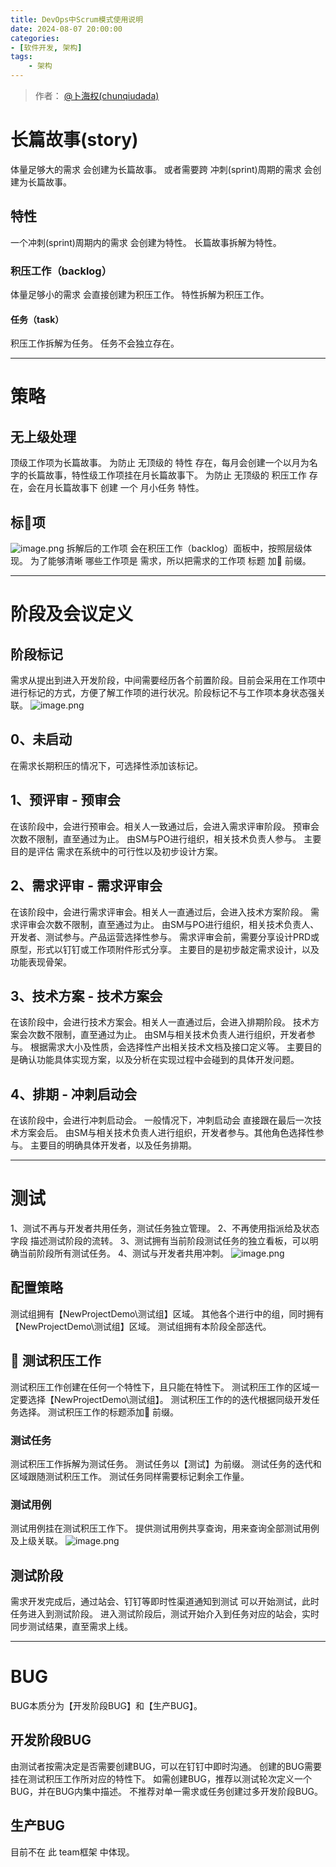 ```yaml
---
title: DevOps中Scrum模式使用说明
date: 2024-08-07 20:00:00
categories:
- [软件开发, 架构]
tags:
    - 架构
---
```


> 作者： [@卜海权(chunqiudada)](/chunqiudada)

# 长篇故事(story)
体量足够大的需求 会创建为长篇故事。
或者需要跨 冲刺(sprint)周期的需求 会创建为长篇故事。
## 特性
一个冲刺(sprint)周期内的需求 会创建为特性。
长篇故事拆解为特性。

### 积压工作（backlog）
体量足够小的需求 会直接创建为积压工作。
特性拆解为积压工作。

#### 任务（task）
积压工作拆解为任务。
任务不会独立存在。

---

# 策略
## 无上级处理
顶级工作项为长篇故事。
为防止 无顶级的 特性 存在，每月会创建一个以月为名字的长篇故事，特性级工作项挂在月长篇故事下。
为防止 无顶级的 积压工作 存在，会在月长篇故事下 创建 一个 月小任务 特性。
## 标📗项
![image.png](https://cdn.nlark.com/yuque/0/2021/png/23127493/1636366901512-2632716a-343d-4d36-9388-dc98b5a87a16.png#clientId=ue7dbd6f2-169e-4&from=paste&height=574&id=ub471424c&originHeight=574&originWidth=1342&originalType=binary&ratio=1&size=192040&status=done&style=none&taskId=u1a9ec754-3296-4331-a029-a04cb20a4e3&width=1342)
拆解后的工作项 会在积压工作（backlog）面板中，按照层级体现。
为了能够清晰 哪些工作项是 需求，所以把需求的工作项 标题 加📗 前缀。

---

# 阶段及会议定义
## 阶段标记
需求从提出到进入开发阶段，中间需要经历各个前置阶段。目前会采用在工作项中进行标记的方式，方便了解工作项的进行状况。阶段标记不与工作项本身状态强关联。
![image.png](https://cdn.nlark.com/yuque/0/2021/png/23127493/1636453885680-9a4f3070-5948-4a44-9482-7fd5ba092400.png#clientId=u4c034ef1-a799-4&from=paste&height=297&id=uc770951f&originHeight=594&originWidth=1858&originalType=binary&ratio=1&size=126988&status=done&style=none&taskId=u84e2431f-aaf3-4e29-9956-3cf8112a425&width=929)
## 0、未启动
在需求长期积压的情况下，可选择性添加该标记。
## 1、预评审 - 预审会
在该阶段中，会进行预审会。相关人一致通过后，会进入需求评审阶段。
预审会次数不限制，直至通过为止。
由SM与PO进行组织，相关技术负责人参与。
主要目的是评估 需求在系统中的可行性以及初步设计方案。
## 2、需求评审 - 需求评审会
在该阶段中，会进行需求评审会。相关人一直通过后，会进入技术方案阶段。
需求评审会次数不限制，直至通过为止。
由SM与PO进行组织，相关技术负责人、开发者、测试参与。产品运营选择性参与。
需求评审会前，需要分享设计PRD或原型，形式以钉钉或工作项附件形式分享。
主要目的是初步敲定需求设计，以及功能表现骨架。
## 3、技术方案 - 技术方案会
在该阶段中，会进行技术方案会。相关人一直通过后，会进入排期阶段。
技术方案会次数不限制，直至通过为止。
由SM与相关技术负责人进行组织，开发者参与。
根据需求大小及性质，会选择性产出相关技术文档及接口定义等。
主要目的是确认功能具体实现方案，以及分析在实现过程中会碰到的具体开发问题。
## 4、排期 - 冲刺启动会
在该阶段中，会进行冲刺启动会。
一般情况下，冲刺启动会 直接跟在最后一次技术方案会后。
由SM与相关技术负责人进行组织，开发者参与。其他角色选择性参与。
主要目的明确具体开发者，以及任务排期。

---

# 测试
1、测试不再与开发者共用任务，测试任务独立管理。
2、不再使用指派给及状态字段 描述测试阶段的流转。
3、测试拥有当前阶段测试任务的独立看板，可以明确当前阶段所有测试任务。
4、测试与开发者共用冲刺。
![image.png](https://cdn.nlark.com/yuque/0/2021/png/23127493/1636463578475-f2663ff8-f559-45aa-a620-23bcb5bb7008.png#clientId=u5adc556a-c7f1-4&from=paste&height=302&id=u19568503&originHeight=302&originWidth=724&originalType=binary&ratio=1&size=50695&status=done&style=none&taskId=u296e3132-1360-44eb-9f88-3035e96b7fc&width=724)
## 配置策略
测试组拥有【NewProjectDemo\测试组】区域。
其他各个进行中的组，同时拥有【NewProjectDemo\测试组】区域。
测试组拥有本阶段全部迭代。
## 🧰 测试积压工作
测试积压工作创建在任何一个特性下，且只能在特性下。
测试积压工作的区域一定要选择【NewProjectDemo\测试组】。
测试积压工作的的迭代根据同级开发任务选择。
测试积压工作的标题添加🧰 前缀。
### 测试任务
测试积压工作拆解为测试任务。
测试任务以【测试】为前缀。
测试任务的迭代和区域跟随测试积压工作。
测试任务同样需要标记剩余工作量。
### 测试用例
测试用例挂在测试积压工作下。
提供测试用例共享查询，用来查询全部测试用例及上级关联。
![image.png](https://cdn.nlark.com/yuque/0/2021/png/23127493/1636464923056-3eed29de-be5b-439a-ad81-f8926a0fd263.png#clientId=u5adc556a-c7f1-4&from=paste&height=232&id=u760ea2cc&originHeight=232&originWidth=551&originalType=binary&ratio=1&size=22026&status=done&style=none&taskId=ube710aab-d5c5-409c-bd27-f9bfdb0c0ce&width=551)
## 测试阶段
需求开发完成后，通过站会、钉钉等即时性渠道通知到测试 可以开始测试，此时任务进入到测试阶段。
进入测试阶段后，测试开始介入到任务对应的站会，实时同步测试结果，直至需求上线。

---

# BUG
BUG本质分为【开发阶段BUG】和【生产BUG】。
## 开发阶段BUG
由测试者按需决定是否需要创建BUG，可以在钉钉中即时沟通。
创建的BUG需要挂在测试积压工作所对应的特性下。
如需创建BUG，推荐以测试轮次定义一个BUG，并在BUG内集中描述。
不推荐对单一需求或任务创建过多开发阶段BUG。
## 生产BUG
目前不在 此 team框架 中体现。








